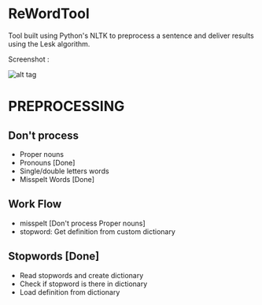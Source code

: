 # ReWordTool
Tool built using Python's NLTK to preprocess a sentence and deliver results using the Lesk algorithm.

Screenshot :

![alt tag](http://i.imgur.com/isCybmN.png)

# PREPROCESSING #
## Don't process ##
* Proper nouns
* Pronouns [Done] 
* Single/double letters words
* Misspelt Words [Done]

## Work Flow ##

* misspelt [Don't process Proper nouns]
* stopword: Get definition from custom dictionary

## Stopwords [Done] ##
* Read stopwords and create dictionary
* Check if stopword is there in dictionary
* Load definition from dictionary


